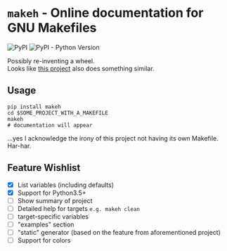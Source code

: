 # `makeh` - Online documentation for GNU Makefiles
![PyPI](https://img.shields.io/pypi/v/makeh)
![PyPI - Python Version](https://img.shields.io/pypi/pyversions/makeh)

Possibly re-inventing a wheel.  
Looks like [this project](https://github.com/ryanvolpe/makehelp) also does something similar.

## Usage

```shell
pip install makeh
cd $SOME_PROJECT_WITH_A_MAKEFILE
makeh
# documentation will appear
```

...yes I acknowledge the irony of this project not having its own Makefile.  
Har-har.

## Feature Wishlist

- [x] List variables (including defaults)
- [x] Support for Python3.5+  
- [ ] Show summary of project
- [ ] Detailed help for targets `e.g. makeh clean`
- [ ] target-specific variables
- [ ] "examples" section
- [ ] "static" generator (based on the feature from aforementioned project)
- [ ] Support for colors
